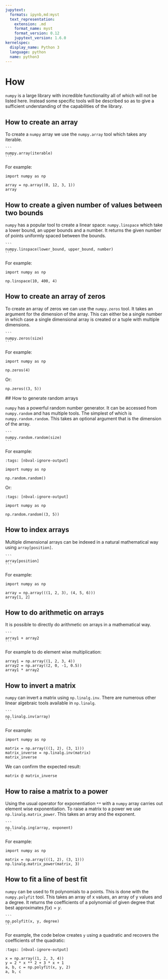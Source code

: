 ```yaml
---
jupytext:
  formats: ipynb,md:myst
  text_representation:
    extension: .md
    format_name: myst
    format_version: 0.12
    jupytext_version: 1.6.0
kernelspec:
  display_name: Python 3
  language: python
  name: python3
---
```


# How

`numpy` is a large library with incredible functionality all of which will not be
listed here. Instead some specific tools will be described so as to give a
sufficient understanding of the capabilities of the library.

## How to create an array

To create a `numpy` array we use the `numpy.array` tool which takes any iterable.

````{tip}
```
numpy.array(iterable)
```
````

For example:

```{code-cell} ipython3
import numpy as np

array = np.array((0, 12, 3, 1))
array
```

## How to create a given number of values between two bounds

`numpy` has a popular tool to create a linear space: `numpy.linspace` which take
a lower bound, an upper bounds and a number. It returns the given number of points
uniformly spaced between the bounds.

````{tip}
```
numpy.linspace(lower_bound, upper_bound, number)
```
````

For example:

```{code-cell} ipython3
import numpy as np

np.linspace(10, 400, 4)
```

## How to create an array of zeros

To create an array of zeros we can use the `numpy.zeros` tool. It takes an
argument for the dimension of the array. This can either be a single number in
which case a single dimensional array is created or a tuple with multiple
dimensions.

````{tip}
```
numpy.zeros(size)
```
````

For example:

```{code-cell} ipython3
import numpy as np

np.zeros(4)
```


Or:

```{code-cell} ipython3
np.zeros((3, 5))
```

## How to generate random arrays

`numpy` has a powerful random number generator. It can be accessed from
`numpy.random` and has multiple tools. The simplest of which is
`numpy.random.random`. This takes an optional argument that is the dimension of
the array.

````{tip}
```
numpy.random.random(size)
```
````

For example:

```{code-cell} ipython3
:tags: [nbval-ignore-output]

import numpy as np

np.random.random()
```

Or:

```{code-cell} ipython3
:tags: [nbval-ignore-output]

import numpy as np

np.random.random((3, 5))
```

## How to index arrays

Multiple dimensional arrays can be indexed in a natural mathematical way using
`array[position]`.

````{tip}
```
array[position]
```
````

For example:

```{code-cell} ipython3
import numpy as np

array = np.array(((1, 2, 3), (4, 5, 6)))
array[1, 2]
```

## How to do arithmetic on arrays

It is possible to directly do arithmetic on arrays in a mathematical way.

````{tip}
```
array1 + array2
```
````

For example to do element wise multiplication:

```{code-cell} ipython3
array1 = np.array((1, 2, 3, 4))
array2 = np.array((2, 0, -1, 0.5))
array1 * array2
```

## How to invert a matrix

`numpy` can invert a matrix using `np.linalg.inv`. There are numerous other
linear algebraic tools available in `np.linalg`.

````{tip}
```
np.linalg.inv(array)
```
````

For example:

```{code-cell} ipython3
import numpy as np

matrix = np.array(((1, 2), (3, 1)))
matrix_inverse = np.linalg.inv(matrix)
matrix_inverse
```

We can confirm the expected result:

```{code-cell} ipython3
matrix @ matrix_inverse
```

## How to raise a matrix to a power

Using the usual operator for exponentiation `**` with a `numpy` array carries
out element wise exponentiation. To raise a matrix to a power we use
`np.linalg.matrix_power`. This takes an array and the exponent.

````{tip}
```
np.linalg.ing(array, exponent)
```
````

For example:

```{code-cell} ipython3
import numpy as np

matrix = np.array(((1, 2), (3, 1)))
np.linalg.matrix_power(matrix, 3)
```

## How to fit a line of best fit

`numpy` can be used to fit polynomials to a points. This is done with the
`numpy.polyfit` tool. This takes an array of x values, an array of y values and
a degree. It returns the coefficients of a polynomial of given degree that best
approximates $f(x)=y$.

````{tip}
```
np.polyfit(x, y, degree)
```
````

For example, the code below creates `y` using a quadratic and recovers the
coefficients of the quadratic:

```{code-cell} ipython3
:tags: [nbval-ignore-output]

x = np.array((1, 2, 3, 4))
y = 2 * x ** 2 + 3 * x + 1
a, b, c = np.polyfit(x, y, 2)
a, b, c
```
